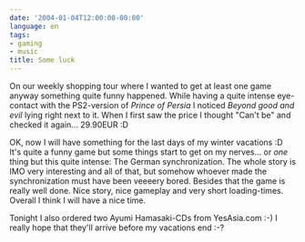 ```yaml
---
date: '2004-01-04T12:00:00-00:00'
language: en
tags:
- gaming
- music
title: Some luck
---
```



On our weekly shopping tour where I wanted to get at least one game anyway something quite funny happened. While having a quite intense eye-contact with the PS2-version of <em>Prince of Persia</em> I noticed <em>Beyond good and evil</em> lying right next to it. When I first saw the price I thought "Can't be" and checked it again... 29.90EUR :D

OK, now I will have something for the last days of my winter vacations :D It's quite a funny game but some things start to get on my nerves... or <em>one</em> thing but this quite intense: The German synchronization. The whole story is IMO very interesting and all of that, but somehow whoever made the synchronization must have been veeeery bored. Besides that the game is really well done. Nice story, nice gameplay and very short loading-times. Overall I think I will have a nice time.

Tonight I also ordered two Ayumi Hamasaki-CDs from YesAsia.com :-) I really hope that they'll arrive before my vacations end :-?
